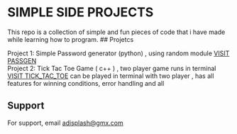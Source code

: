 
<h1> SIMPLE SIDE PROJECTS </h1>
This repo is a collection of simple and fun pieces of code that i have made while learning how to program.
## Projetcs

Project 1:  Simple Password generator (python) , using random module [VISIT PASSGEN](https://github.com/LegitCoconut/simple-side-projects.git) <br>
Project 2:  Tick Tac Toe Game ( c++ ) , two player game runs in terminal [VISIT TICK_TAC_TOE](https://github.com/LegitCoconut/simple-side-projects.git)
                can be played in terminal with two player , has all features for winning conditions, error handling and all


## Support

For support, email adisplash@gmx.com 

